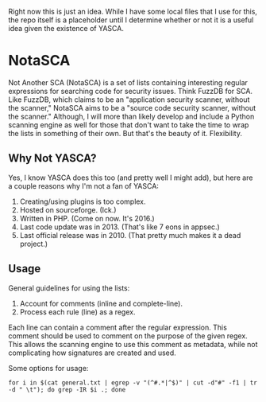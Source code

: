 Right now this is just an idea. While I have some local files that I use for this, the repo itself is a placeholder until I determine whether or not it is a useful idea given the existence of YASCA.

# NotaSCA

Not Another SCA (NotaSCA) is a set of lists containing interesting regular expressions for searching code for security issues. Think FuzzDB for SCA. Like FuzzDB, which claims to be an "application security scanner, without the scanner," NotaSCA aims to be a "source code security scanner, without the scanner." Although, I will more than likely develop and include a Python scanning engine as well for those that don't want to take the time to wrap the lists in something of their own. But that's the beauty of it. Flexibility.

## Why Not YASCA?

Yes, I know YASCA does this too (and pretty well I might add), but here are a couple reasons why I'm not a fan of YASCA:

1. Creating/using plugins is too complex.
2. Hosted on sourceforge. (Ick.)
3. Written in PHP. (Come on now. It's 2016.)
4. Last code update was in 2013. (That's like 7 eons in appsec.)
5. Last official release was in 2010. (That pretty much makes it a dead project.)

## Usage

General guidelines for using the lists:

1. Account for comments (inline and complete-line).
2. Process each rule (line) as a regex.

Each line can contain a comment after the regular expression. This comment should be used to comment on the purpose of the given regex. This allows the scanning engine to use this comment as metadata, while not complicating how signatures are created and used.

Some options for usage:

```
for i in $(cat general.txt | egrep -v "(^#.*|^$)" | cut -d"#" -f1 | tr -d " \t"); do grep -IR $i .; done
```
